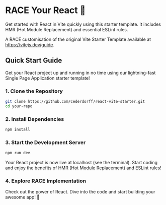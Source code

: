 # RACE Your React 🎉

Get started with React in Vite quickly using this starter template. It includes HMR (Hot Module Replacement) and essential ESLint rules.

A RACE customisation of the original Vite Starter Template available at https://vitejs.dev/guide.

## Quick Start Guide

Get your React project up and running in no time using our lightning-fast Single Page Application starter template!

### 1. Clone the Repository

```bash
git clone https://github.com/cederdorff/react-vite-starter.git
cd your-repo
```

### 2. Install Dependencies

```bash
npm install
```

### 3. Start the Development Server

```bash
npm run dev
```

Your React project is now live at localhost (see the terminal). Start coding and enjoy the benefits of HMR (Hot Module Replacement) and ESLint rules!

### 4. Explore RACE Implementation

Check out the power of React. Dive into the code and start building your awesome app! 🏁
